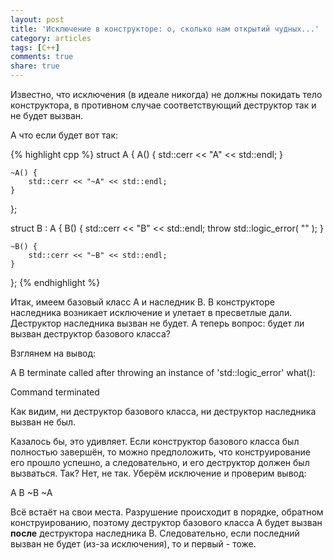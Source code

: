 ```yaml
---
layout: post
title: 'Исключение в конструкторе: о, сколько нам открытий чудных...'
category: articles
tags: [C++]
comments: true
share: true
---
```


Известно, что исключения (в идеале никогда) не должны покидать тело конструктора, в противном случае соответствующий деструктор так и не будет вызван. 

А что если будет вот так:

{% highlight cpp %}
struct A {
    A() {
        std::cerr << "A" << std::endl; 
    }
    
    ~A() { 
        std::cerr << "~A" << std::endl; 
    }
};

struct B : A {
    B() { 
        std::cerr << "B" << std::endl;
        throw std::logic_error( "" );
    }
    
    ~B() { 
        std::cerr << "~B" << std::endl; 
    }
};
{% endhighlight %}

Итак, имеем базовый класс A и наследник B. В конструкторе наследника возникает исключение и улетает в пресветлые дали. Деструктор наследника вызван не будет. А теперь вопрос: будет ли вызван деструктор базового класса?

Взглянем на вывод:

<bash>
A
B
terminate called after throwing an instance of 'std::logic_error'
  what():

Command terminated
</bash>

Как видим, ни деструктор базового класса, ни деструктор наследника вызван не был.

Казалось бы, это удивляет. Если конструктор базового класса был полностью завершён, то можно предположить, что конструирование его прошло успешно, а следовательно, и его деструктор должен был вызваться. Так? Нет, не так. Уберём исключение и проверим вывод:

<bash>
A
B
~B
~A
</bash>

Всё встаёт на свои места. Разрушение происходит в порядке, обратном конструированию, поэтому деструктор базового класса A будет вызван **после** деструктора наследника B. Следовательно, если последний вызван не будет (из-за исключения), то и первый - тоже.
